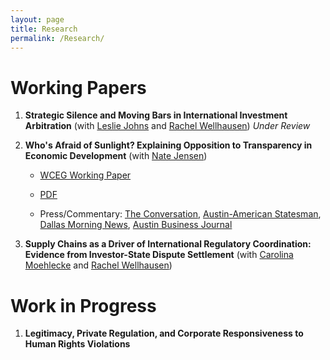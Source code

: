 ```yaml
---
layout: page
title: Research
permalink: /Research/
---
```


# Working Papers
1. **Strategic Silence and Moving Bars in International Investment Arbitration** (with [Leslie Johns](http://lesliejohns.me/) and [Rachel Wellhausen](http://www.rwellhausen.com/)) *Under Review*

2. **Who's Afraid of Sunlight? Explaining Opposition to Transparency in Economic Development** (with [Nate Jensen](http://www.natemjensen.com/))

      * [WCEG Working Paper](https://equitablegrowth.org/working-papers/whos-afraid-of-sunlight-explaining-opposition-to-transparency-in-economic-development/)
  
      * [PDF](https://equitablegrowth.org/wp-content/uploads/2019/02/0204-Jensen-Thrall-Whos-Afraid-of-Sunlight.pdf})
      
      * Press/Commentary: [The Conversation](https://theconversation.com/amazon-hq2-texas-experience-shows-why-new-yorkers-should-be-skeptical-111137?utm_source=twitter&utm_medium=twitterbutton), [Austin-American Statesman](https://www.statesman.com/opinion/20190206/commentary-transparency-economic-development-regulations-are-dying-in-texas), [Dallas Morning News](https://www.dallasnews.com/opinion/commentary/2019/02/05/sweetheart-deal-deal-texas-trims-job-goals-companies-wont-hit-em), [Austin Business Journal](https://www.bizjournals.com/austin/news/2019/02/06/texas-enterprise-fund-transparency-study-how-often.html)

3. **Supply Chains as a Driver of International Regulatory Coordination: Evidence from Investor-State Dispute Settlement** (with [Carolina Moehlecke](http://utexas.academia.edu/CarolinaMoehlecke) and [Rachel Wellhausen](http://www.rwellhausen.com/))

# Work in Progress

1. **Legitimacy, Private Regulation, and Corporate Responsiveness to Human Rights Violations**
